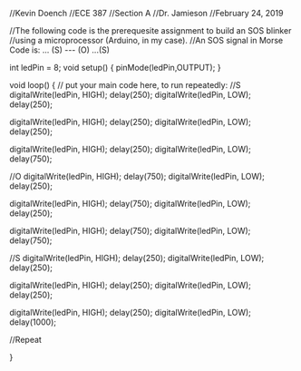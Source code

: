 //Kevin Doench
//ECE 387
//Section A
//Dr. Jamieson
//February 24, 2019

//The following code is the prerequesite assignment to build an SOS blinker
//using a microprocessor (Arduino, in my case).
//An SOS signal in Morse Code is: ... (S) --- (O) ...(S)

int ledPin = 8;
void setup() {
pinMode(ledPin,OUTPUT);
}

void loop() {
  // put your main code here, to run repeatedly:
//S
digitalWrite(ledPin, HIGH);
delay(250);
digitalWrite(ledPin, LOW);
delay(250);

digitalWrite(ledPin, HIGH);
delay(250);
digitalWrite(ledPin, LOW);
delay(250);

digitalWrite(ledPin, HIGH);
delay(250);
digitalWrite(ledPin, LOW);
delay(750);

//O
digitalWrite(ledPin, HIGH);
delay(750);
digitalWrite(ledPin, LOW);
delay(250);

digitalWrite(ledPin, HIGH);
delay(750);
digitalWrite(ledPin, LOW);
delay(250);

digitalWrite(ledPin, HIGH);
delay(750);
digitalWrite(ledPin, LOW);
delay(750);

//S
digitalWrite(ledPin, HIGH);
delay(250);
digitalWrite(ledPin, LOW);
delay(250);

digitalWrite(ledPin, HIGH);
delay(250);
digitalWrite(ledPin, LOW);
delay(250);

digitalWrite(ledPin, HIGH);
delay(250);
digitalWrite(ledPin, LOW);
delay(1000);

//Repeat


}
